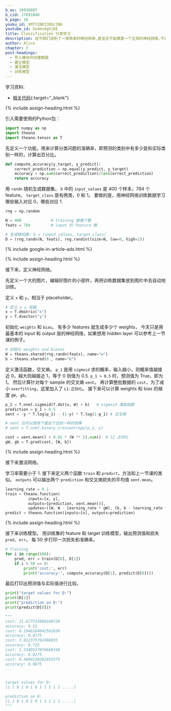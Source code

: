 ```yaml
---
b_av: 16938887
b_cid: 27691040
b_page: 16
youku_id: XMTY2NDI3ODc2NA
youtube_id: ho4ms9gVjKE
title: Classification 分类学习 
description: 这节我们说到了一很简单的神经网络,甚至还不能算是一个正规的神经网络,不过原理通了,大家就能应用自如啦.这个神经网络只有两层,一个输入,一个输出层,没有隐藏层,不过大家可以根据上次所讲的 Layer class 来自己做练习,加上隐藏层.
author: Alice
chapter: 3
post-headings:
  - 导入模块并创建数据
  - 建立模型
  - 激活模型
  - 训练模型
---
```



学习资料:
  * [相关代码](https://github.com/MorvanZhou/tutorials/tree/master/theanoTUT/theano11_classification_nn){:target="_blank"}





{% include assign-heading.html %}

引入需要使用的Python包：

``` python
import numpy as np
import theano
import theano.tensor as T
```


先定义一个功能，用来计算分类问题的准确率，即预测的类别中有多少是和实际类别一样的，计算出百分比。

``` python
def compute_accuracy(y_target, y_predict):
    correct_prediction = np.equal(y_predict, y_target)
    accuracy = np.sum(correct_prediction)/len(correct_prediction)
    return accuracy
```

用 `randn` 随机生成数据集。
`D` 中的 `input_values` 是 400 个样本，784 个feature。
`target_class` 是有两类，0 和 1。
要做的是，用神经网络训练数据学习哪些输入对应 0，哪些对应 1. 

``` python
rng = np.random

N = 400             # training 数据个数
feats = 784         # input 的 feature 数

# 生成随机数: D = (input_values, target_class)
D = (rng.randn(N, feats), rng.randint(size=N, low=0, high=2))
```



{% include google-in-article-ads.html %}

{% include assign-heading.html %}

接下来，定义神经网络。

先定义一个大的图片，编辑好图片的小部件，再把训练数据集放到图片中去自动地训练。

定义 `x` 和 `y`，相当于 placeholder。

``` python
# 定义 x y 容器
x = T.dmatrix("x")
y = T.dvector("y")
```

初始化 `weights` 和 `bias`。
有多少 features 就生成多少个 weights，
今天只是用最基本的 input 和 output 层的神经网络，如果想用 hidden layer 可以参考上一节课的例子。

``` python
# 初始化 weights and biases
W = theano.shared(rng.randn(feats), name="w")
b = theano.shared(0., name="b")
```

定义激活函数，交叉熵。
`p_1` 是用 `sigmoid` 求的概率，输入越小，则概率值越接近 0，越大则越接近 1，等于 0 则值为 0.5.
`p_1 > 0.5` 时，预测值为 True，即为 1。
然后计算针对每个 sample 的交叉熵 `xent`。
再计算整批数据的 `cost`，为了减小 `overfitting`，这里加入了 `L1-正则化`。
接下来可以计算 weights 和 bias 的梯度 `gW, gb`。


``` python
p_1 = T.nnet.sigmoid(T.dot(x, W) + b)   # sigmoid 激励函数
prediction = p_1 > 0.5                  
xent = -y * T.log(p_1) - (1-y) * T.log(1-p_1) # 交叉熵

# xent 也可以使用下面这个达到一样的效果
# xent = T.nnet.binary_crossentropy(p_1, y) 

cost = xent.mean() + 0.01 * (W ** 2).sum()  # l2 正则化
gW, gb = T.grad(cost, [W, b])             
```



{% include assign-heading.html %}


接下来激活网络。

学习率需要小于 1.
接下来定义两个函数 `train` 和 `predict`，方法和上一节课的类似。
`outputs` 可以输出两个 `prediction` 和交叉熵损失的平均值 `xent.mean`。


``` python
learning_rate = 0.1
train = theano.function(
          inputs=[x, y],
          outputs=[prediction, xent.mean()],
          updates=((W, W - learning_rate * gW), (b, b - learning_rate * gb)))
predict = theano.function(inputs=[x], outputs=prediction)

```


{% include assign-heading.html %}

接下来训练模型。
用训练集的 feature 和 target 训练模型，输出预测值和损失 `pred, err`。
每 50 步打印一次损失和准确率。

``` python
# Training
for i in range(500):
    pred, err = train(D[0], D[1])
    if i % 50 == 0:
        print('cost:', err)
        print("accuracy:", compute_accuracy(D[1], predict(D[0])))
```

最后打印出预测值与实际值进行比较。

``` python
print("target values for D:")
print(D[1])
print("prediction on D:")
print(predict(D[0]))

"""
cost: 11.677533008109728
accuracy: 0.52
cost: 6.1946164642562636
accuracy: 0.6175
cost: 3.012375762498935
accuracy: 0.725
cost: 1.3340537876600198
accuracy: 0.8275
cost: 0.4690120202455575
accuracy: 0.9075
...


target values for D:
[1 1 0 1 0 1 0 1 1 1 1 1 .....]

prediction on D:
[1 1 0 1 0 1 0 1 1 1 1 1 .....]
"""
```

